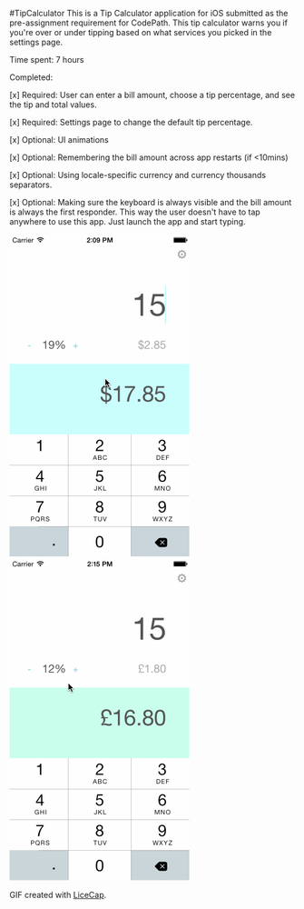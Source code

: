 #TipCalculator
This is a Tip Calculator application for iOS submitted as the pre-assignment requirement for CodePath. This tip calculator warns you if you're over or under tipping based on what services you picked in the settings page.

Time spent: 7 hours

Completed:

[x] Required: User can enter a bill amount, choose a tip percentage, and see the tip and total values.

[x] Required: Settings page to change the default tip percentage.

[x] Optional: UI animations

[x] Optional: Remembering the bill amount across app restarts (if <10mins)

[x] Optional: Using locale-specific currency and currency thousands separators.

[x] Optional: Making sure the keyboard is always visible and the bill amount is always the first responder. This way the user doesn't have to tap anywhere to use this app. Just launch the app and start typing.

![Video Walkthrough](videowalkthrough.gif)
![Video Walkthrough with Locale](videowalkthroughlocale.gif)

GIF created with [LiceCap](http://www.cockos.com/licecap/).
